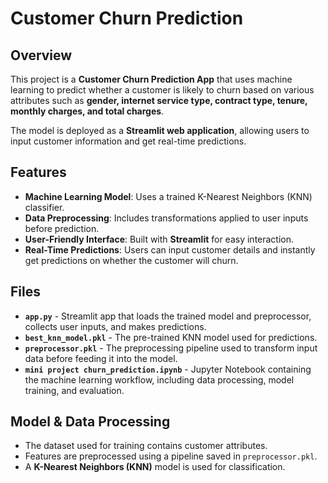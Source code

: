 # Customer Churn Prediction

## Overview
This project is a **Customer Churn Prediction App** that uses machine learning to predict whether a customer is likely to churn based on various attributes such as **gender, internet service type, contract type, tenure, monthly charges, and total charges**.

The model is deployed as a **Streamlit web application**, allowing users to input customer information and get real-time predictions.

## Features
- **Machine Learning Model**: Uses a trained K-Nearest Neighbors (KNN) classifier.
- **Data Preprocessing**: Includes transformations applied to user inputs before prediction.
- **User-Friendly Interface**: Built with **Streamlit** for easy interaction.
- **Real-Time Predictions**: Users can input customer details and instantly get predictions on whether the customer will churn.

## Files
- **`app.py`** - Streamlit app that loads the trained model and preprocessor, collects user inputs, and makes predictions.
- **`best_knn_model.pkl`** - The pre-trained KNN model used for predictions.
- **`preprocessor.pkl`** - The preprocessing pipeline used to transform input data before feeding it into the model.
- **`mini project churn_prediction.ipynb`** - Jupyter Notebook containing the machine learning workflow, including data processing, model training, and evaluation.



## Model & Data Processing
- The dataset used for training contains customer attributes.
- Features are preprocessed using a pipeline saved in `preprocessor.pkl`.
- A **K-Nearest Neighbors (KNN)** model is used for classification.


